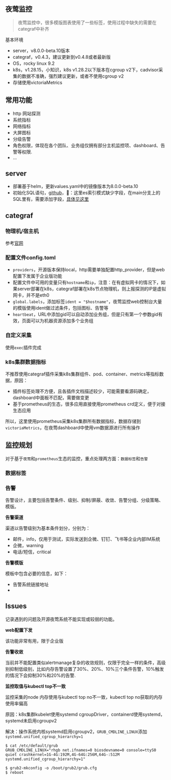 夜莺监控
---

> 夜莺监控中，很多模版图表使用了一些标签，使用过程中缺失的需要在categraf中补齐

基本环境
- server，v8.0.0-beta.10版本
- categraf，v0.4.3，建议更新到v0.4.8或者最新版
- OS，rocky linux 9.2
- k8s，v1.28.15，小知识，k8s v1.28.2以下版本在cgroup v2下，cadvisor采集的数据不准确，强烈建议更新，或者不使用cgroup v2
- 存储使用victoriaMetrics

## 常用功能
- http 网站探测
- 系统指标
- 网络指标
- 大屏图标
- 分级告警
- 角色权限，体现在各个团队、业务组仅拥有部分主机监控项、dashboard、告警等权限.
- ...

## server

- 部署基于helm，更新values.yaml中的镜像版本为8.0.0-beta.10
- 初始化SQL语句，[github](https://github.com/ccfos/nightingale/blob/v8.0.0-beta.10/docker/initsql/a-n9e.sql)，📢：这里es索引模式缺少字段，在main分支上的SQL里有，需要添加字段，[具体见这里](https://github.com/ccfos/nightingale/blob/main/docker/initsql/a-n9e.sql)

## categraf

### 物理机/宿主机
参考[官网](https://flashcat.cloud/docs/content/flashcat-monitor/categraf/2-installation/)

### 配置文件config.toml
- `providers`，开源版本保持local，http需要单独配置http_provider，但是web配置下发属于企业版功能
- 配置文件中可用的变量只有`hostname`和`ip`，注意：在有虚拟网卡的情况下，如果server部署在k8s，categraf部署在k8s节点物理机，则上报探测的IP是虚拟网卡，并不是eth0
- `global.labels`，添加标签`ident = "$hostname"`，夜莺监控web控制台大量的模版使用ident做过滤条件，包括图标、告警等
- `heartbeat`，URL中添加gid可以自动添加业务组，但是只有第一个参数gid有效，页面可以为机器资源添加多个业务组

### 自定义采集
使用`exec`插件完成

### k8s集群数据指标
不推荐使用categraf插件采集k8s集群组件、pod、container、metrics等指标数据，原因：
- 插件标签处理不方便，且各插件文档描述较少，可能需要看源码确定，dashboard中面板不匹配，需要做变更
- 基于prometheus的生态，很多应用直接使用prometheus crd定义，便于对接生态应用

所以，这里使用prometheus采集k8s集群所有数据指标，数据存储到`victoriaMetrics`，在夜莺dashboard中使用vm数据源进行所有操作

## 监控规划
对于基于`夜莺`和`prometheus`生态的监控，重点处理两方面：`数据标签`和`告警`

### 数据标签


### 告警
告警设计，主要包括告警条件、级别、抑制/屏蔽、收敛、告警分组、分级策略、模版。

**告警渠道**

渠道以告警级别为基本条件划分，分别为：

- 邮件，info，仅用于测试，实际发送到企微、钉钉、飞书等企业内部IM系统
- 企微，warning
- 电话/短信，critical

**告警模版**

模板中包含必要的信息，如下：

- 告警系统链接地址
- 

## Issues

记录遇到的问题及开源夜莺系统不能实现或较弱的功能。

**web配置下发**

该功能非常有用，限于企业版

**告警收敛**

当前并不能配置类似alertmanage复杂的收敛规则，仅限于完全一样的条件，高级别抑制低级别，比如内存告警设置了30%、20%、10%三个条件告警，10%触发的情况下会抑制30%和20%的告警.

**监控取值与kubectl top不一致**

监控采集的node 内存使用与kubectl top no不一致，kubectl top no获取的内存使用率偏高

原因：k8s集群kubelet使用systemd cgroupDriver，containerd使用systemd，systemd未启用cgroupv2

解决：操作系统内核systemd启用cgroupv2，`GRUB_CMDLINE_LINUX`添加`systemd.unified_cgroup_hierarchy=1`

```
$ cat /etc/default/grub
GRUB_CMDLINE_LINUX="rhgb net.ifnames=0 biosdevname=0 console=ttyS0 quiet crashkernel=1G-4G:192M,4G-64G:256M,64G-:512M systemd.unified_cgroup_hierarchy=1"

$ grub2-mkconfig -o /boot/grub2/grub.cfg
$ reboot
```
